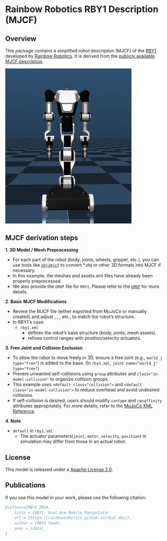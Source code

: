 # Rainbow Robotics RBY1 Description (MJCF)

## Overview

This package contains a simplified robot description (MJCF) of the [RBY1](https://www.rainbow-robotics.com/en_main?_l=en) developed by [Rainbow Robotics](https://www.rainbow-robotics.com/en_main?_l=en). It is derived from the [publicly
available MJCF description](https://github.com/RainbowRobotics).

<p float="left">
  <img src="mujoco_RBY1.png" width="400">
</p>

## MJCF derivation steps

**1. 3D Model / Mesh Preprocessing**
- For each part of the robot (body, joints, wheels, gripper, etc.), you can use tools like [`obj2mjcf`](https://github.com/kevinzakka/obj2mjcf) to convert *.obj or other 3D formats into MJCF if necessary.
- In this example, the meshes and assets.xml files have already been properly preprocessed.
- We also provide the `URDF` file for `RBY1`. Please refer to the [`URDF`](https://github.com/RainbowRobotics/rby1-sdk/blob/main/models/rby1a/urdf/model.urdf) for more details.

**2. Basic MJCF Modifications**
- Review the MJCF file (either exported from MuJoCo or manually created) and adjust <default>, <actuator>, <joint>, etc., to match the robot’s structure.
- In RBY1's case:
  - `rby1.xml` 
    - defines the robot’s base structure (body, joints, mesh assets).
    - refines control ranges with position/velocity actuators.

**3. Free Joint and Collision Exclusion**
- To allow the robot to move freely in 3D, ensure a free joint (e.g., `world_j type="free"`) is added to the base. (In `rby1.xml`, `joint name="world_j" type="free"`)
- Prevent unwanted self-collisions using `group` attributes and `class="in-model-collision"` to organize collision groups.
- This example uses `<default class="collision">` and `<default class="in-model-collision">` to reduce overhead and avoid undesired collisions.
- If self-collision is desired, users should modify `contype` and `conaffinity` attributes appropriately. For more details, refer to the [MuJoCo XML Reference](https://mujoco.readthedocs.io/en/stable/XMLreference.html).

**4. Note**
- `default` in `rby1.xml`
  - The actuator parameters(`joint`, `motor`, `velocity`, `position`) in simulation may differ from those in an actual robot.

## License
This model is released under a [Apache License 2.0](LICENSE.txt).


## Publications

If you use this model in your work, please use the following citation:

```bibtex
@software{RBY1_2024,
    title = {RBY1: Dual-Arm Mobile Manipulator
    url = {https://rainbowrobotics.github.io/rby1-dev/},
    author = {RBY1 Team},
    year = {2024},
}
```